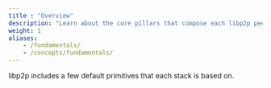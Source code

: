 ```yaml
---
title : "Overview"
description: "Learn about the core pillars that compose each libp2p peer and a libp2p network."
weight: 1
aliases:
    - /fundamentals/
    - /concepts/fundamentals/
---
```


libp2p includes a few default primitives that each stack is based on.
